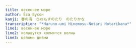 ```yaml
---
title: весеннее море
author: Ёса Бусон
kanji: 春の海　ひねもすのたり　のたりかな
transcription: "*Haruno-umi Hinemosu-Notari Notarikana*"
line1: весеннее море
line2: колышутся холмятся волны
line3: целыми днями
---
```

